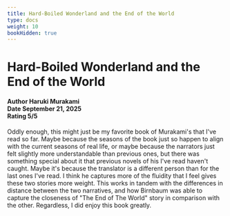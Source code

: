 ```yaml
---
title: Hard-Boiled Wonderland and the End of the World
type: docs
weight: 10
bookHidden: true
---
```


# **Hard-Boiled Wonderland and the End of the World**

<h4>Author <span class='book_header'>Haruki Murakami</span></br>Date <span class='book_header'>September 21, 2025</span></br>Rating <span class='book_header'>5/5</span></h4>

Oddly enough, this might just be my favorite book of Murakami's that I've read so far. Maybe because the seasons of the book just so happen to align with the current seasons of real life, or maybe because the narrators just felt slightly more understandable than previous ones, but there was something special about it that previous novels of his I've read haven't caught. Maybe it's because the translator is a different person than for the last ones I've read. I think he captures more of the fluidity that I feel gives these two stories more weight. This works in tandem with the differences in distance between the two narratives, and how Birnbaum was able to capture the closeness of "The End of The World" story in comparison with the other. Regardless, I did enjoy this book greatly.

